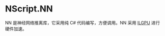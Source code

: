 # NScript.NN

NN 是神经网络推离库，它采用纯 C# 代码编写，方便调用。NN 采用 [ILGPU](https://github.com/m4rs-mt/ILGPU) 进行硬件加速。
